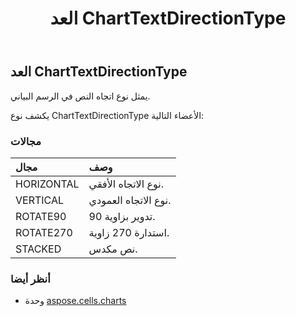 ﻿---
title: العد ChartTextDirectionType
second_title: Aspose.Cells for Python via .NET API المراجع
description:
type: docs
weight: 440
url: /ar/python-net/aspose.cells.charts/charttextdirectiontype/
is_root: false
---
##  العد ChartTextDirectionType
يمثل نوع اتجاه النص في الرسم البياني.



يكشف نوع ChartTextDirectionType الأعضاء التالية:

###  مجالات
| مجال| وصف|
| :- | :- |
| HORIZONTAL | نوع الاتجاه الأفقي.|
| VERTICAL | نوع الاتجاه العمودي.|
| ROTATE90 | تدوير بزاوية 90.|
| ROTATE270 | استدارة 270 زاوية.|
| STACKED | نص مكدس.|



###  أنظر أيضا
* وحدة [aspose.cells.charts](..)
